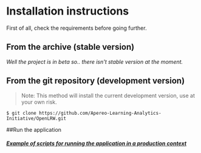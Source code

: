 # Installation instructions
First of all, check the requirements before going further.

## From the archive (stable version)
*Well the  project is in beta so.. there isn't stable version at the moment.*

## From the git repository (development version)
> Note: This method will install the current development version, use at your own risk.

` $ git clone https://github.com/Apereo-Learning-Analytics-Initiative/OpenLRW.git `

##Run the application
##### [Example of scripts for running the application in a production context](scripts.md)



